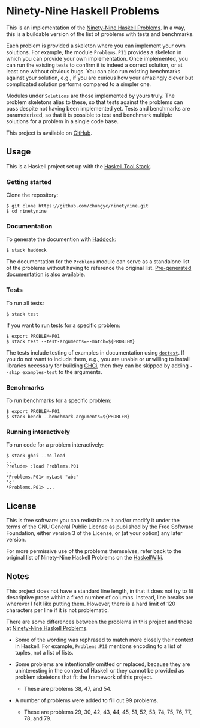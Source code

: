 # Ninety-Nine Haskell Problems

This is an implementation of the [Ninety-Nine Haskell Problems](https://wiki.haskell.org/H-99:_Ninety-Nine_Haskell_Problems).
In a way, this is a buildable version of the list of problems with tests and benchmarks.

Each problem is provided a skeleton where you can implement your own solutions.
For example, the module `Problems.P11` provides a skeleton in which you can
provide your own implementation.  Once implemented, you can run the existing tests
to confirm it is indeed a correct solution, or at least one without obvious bugs.
You can also run existing benchmarks against your solution, e.g.,
if you are curious how your amazingly clever but complicated solution performs
compared to a simpler one.

Modules under `Solutions` are those implemented by yours truly.
The problem skeletons alias to these, so that tests against the problems can pass
despite not having been implemented yet.  Tests and benchmarks are parameterized,
so that it is possible to test and benchmark multiple solutions for a problem
in a single code base.

This project is available on [GitHub](https://github.com/chungyc/ninetynine).

## Usage

This is a Haskell project set up with
the [Haskell Tool Stack](https://docs.haskellstack.org/en/stable/README/).

### Getting started

Clone the repository:

```shell
$ git clone https://github.com/chungyc/ninetynine.git
$ cd ninetynine
```

### Documentation

To generate the documention with [Haddock](https://www.haskell.org/haddock/):

```shell
$ stack haddock
```

The documentation for the `Problems` module can serve as a standalone list of the problems
without having to reference the original list.
[Pre-generated documentation](https://ninetynine.haskell.chungyc.org/) is also available.

### Tests

To run all tests:

```shell
$ stack test
```

If you want to run tests for a specific problem:

```shell
$ export PROBLEM=P01
$ stack test --test-arguments=--match=${PROBLEM}
```

The tests include testing of examples in documentation
using [`doctest`](https://hackage.haskell.org/package/doctest).
If you do not want to include them, e.g., you are unable or unwilling
to install libraries necessary for building [GHCi](https://wiki.haskell.org/GHC/GHCi),
then they can be skipped by adding `--skip examples-test` to the arguments.

### Benchmarks

To run benchmarks for a specific problem:

```shell
$ export PROBLEM=P01
$ stack bench --benchmark-arguments=${PROBLEM}
```

### Running interactively

To run code for a problem interactively:

```
$ stack ghci --no-load
...
Prelude> :load Problems.P01
...
*Problems.P01> myLast "abc"
'c'
*Problems.P01> ...
```

## License

This is free software: you can redistribute it and/or modify
it under the terms of the GNU General Public License as published by
the Free Software Foundation, either version 3 of the License,
or (at your option) any later version.

For more permissive use of the problems themselves, refer back to the original list of
Ninety-Nine Haskell Problems on the [HaskellWiki](https://wiki.haskell.org/H-99:_Ninety-Nine_Haskell_Problems).

## Notes

This project does not have a standard line length, in that it does not try to fit
descriptive prose within a fixed number of columns.
Instead, line breaks are wherever I felt like putting them.
However, there is a hard limit of 120 characters per line if it is not problematic.

There are some differences between the problems in this project and those
at [Ninety-Nine Haskell Problems](https://wiki.haskell.org/H-99:_Ninety-Nine_Haskell_Problems).

*   Some of the wording was rephrased to match more closely their context in Haskell.
    For example, `Problems.P10` mentions encoding to a list of tuples, not a list of lists.

*   Some problems are intentionally omitted or replaced, because they are
    uninteresting in the context of Haskell or they cannot be provided as
    problem skeletons that fit the framework of this project.

    *   These are problems 38, 47, and 54.

*   A number of problems were added to fill out 99 problems.

    *   These are problems 29, 30, 42, 43, 44, 45, 51, 52, 53, 74, 75, 76, 77, 78, and 79.
